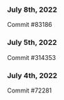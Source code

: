 ### July 8th, 2022

Commit #83186

### July 5th, 2022

Commit #314353


### July 4th, 2022

Commit #72281
